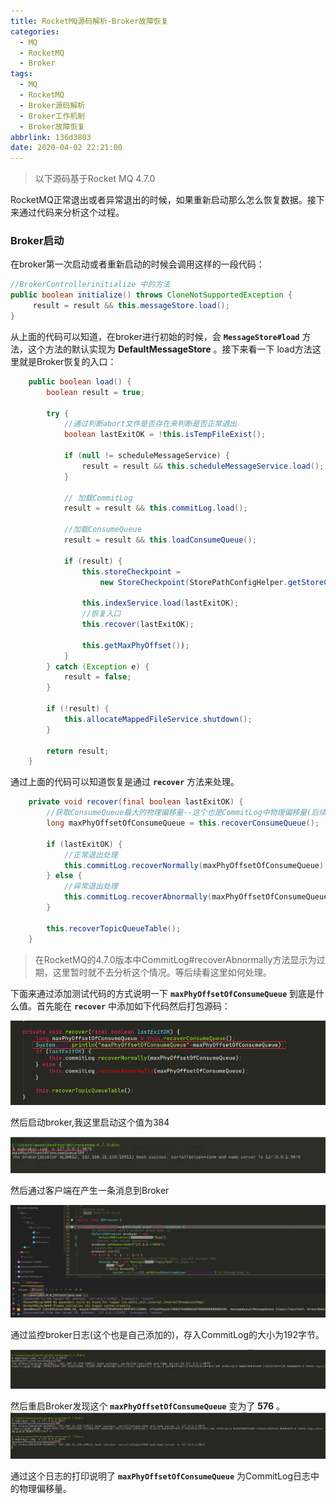 ```yaml
---
title: RocketMQ源码解析-Broker故障恢复
categories:
  - MQ
  - RocketMQ
  - Broker
tags:
  - MQ
  - RocketMQ
  - Broker源码解析
  - Broker工作机制
  - Broker故障恢复
abbrlink: 136d3803
date: 2020-04-02 22:21:00
---
```


> 以下源码基于Rocket MQ 4.7.0

RocketMQ正常退出或者异常退出的时候，如果重新启动那么怎么恢复数据。接下来通过代码来分析这个过程。
### Broker启动
在broker第一次启动或者重新启动的时候会调用这样的一段代码：

```java
//BrokerControllerinitialize 中的方法
public boolean initialize() throws CloneNotSupportedException {
     result = result && this.messageStore.load();
}
```
从上面的代码可以知道，在broker进行初始的时候，会 **`MessageStore#load`** 方法，这个方法的默认实现为 **DefaultMessageStore** 。接下来看一下 load方法这里就是Broker恢复的入口：

```java
    public boolean load() {
        boolean result = true;

        try {
            //通过判断abort文件是否存在来判断是否正常退出
            boolean lastExitOK = !this.isTempFileExist();

            if (null != scheduleMessageService) {
                result = result && this.scheduleMessageService.load();
            }

            // 加载CommitLog
            result = result && this.commitLog.load();

            //加载ConsumeQueue
            result = result && this.loadConsumeQueue();

            if (result) {
                this.storeCheckpoint =
                    new StoreCheckpoint(StorePathConfigHelper.getStoreCheckpoint(this.messageStoreConfig.getStorePathRootDir()));

                this.indexService.load(lastExitOK);
                //恢复入口
                this.recover(lastExitOK);

                this.getMaxPhyOffset());
            }
        } catch (Exception e) {
            result = false;
        }

        if (!result) {
            this.allocateMappedFileService.shutdown();
        }

        return result;
    }
```
通过上面的代码可以知道恢复是通过 **`recover`** 方法来处理。

```java
    private void recover(final boolean lastExitOK) {
        //获取ConsumeQueue最大的物理偏移量--这个也是CommitLog中物理偏移量(后续会有测试的打印代码)
        long maxPhyOffsetOfConsumeQueue = this.recoverConsumeQueue();

        if (lastExitOK) {
            //正常退出处理
            this.commitLog.recoverNormally(maxPhyOffsetOfConsumeQueue);
        } else {
            //异常退出处理
            this.commitLog.recoverAbnormally(maxPhyOffsetOfConsumeQueue);
        }

        this.recoverTopicQueueTable();
    }
```
> 在RocketMQ的4.7.0版本中CommitLog#recoverAbnormally方法显示为过期，这里暂时就不去分析这个情况。等后续看这里如何处理。

下面来通过添加测试代码的方式说明一下 **`maxPhyOffsetOfConsumeQueue`** 到底是什么值。首先能在 **`recover`** 中添加如下代码然后打包源码：

![](https://github.com/mxsm/document/blob/master/image/MQ/RocketMQ/recover1.png?raw=true)

然后启动broker,我这里启动这个值为384

![](https://github.com/mxsm/document/blob/master/image/MQ/RocketMQ/recover2.png?raw=true)

然后通过客户端在产生一条消息到Broker

![](https://github.com/mxsm/document/blob/master/image/MQ/RocketMQ/recover3.png?raw=true)

通过监控broker日志(这个也是自己添加的)，存入CommitLog的大小为192字节。

![](https://github.com/mxsm/document/blob/master/image/MQ/RocketMQ/recover4.png?raw=true)

然后重启Broker发现这个 **`maxPhyOffsetOfConsumeQueue`**  变为了 **576** 。![](https://github.com/mxsm/document/blob/master/image/MQ/RocketMQ/recover5.png?raw=true)

通过这个日志的打印说明了 **`maxPhyOffsetOfConsumeQueue`**  为CommitLog日志中的物理偏移量。